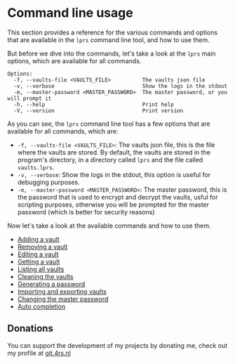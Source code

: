 # Command line usage

This section provides a reference for the various commands and options that are
available in the `lprs` command line tool, and how to use them.

But before we dive into the commands, let's take a look at the `lprs` main
options, which are available for all commands.

```
Options:
  -f, --vaults-file <VAULTS_FILE>          The vaults json file
  -v, --verbose                            Show the logs in the stdout
  -m, --master-password <MASTER_PASSWORD>  The master password, or you will prompt it
  -h, --help                               Print help
  -V, --version                            Print version
```

As you can see, the `lprs` command line tool has a few options that are
available for all commands, which are:

- `-f, --vaults-file <VAULTS_FILE>`: The vaults json file, this is the file
  where the vaults are stored. By default, the vaults are stored in the
  program's directory, in a directory called `lprs` and the file called
  `vaults.lprs`.
- `-v, --verbose`: Show the logs in the stdout, this option is useful for
  debugging purposes.
- `-m, --master-password <MASTER_PASSWORD>`: The master password, this is the
  password that is used to encrypt and decrypt the vaults, usful for scripting
  purposes, otherwise you will be prompted for the master password (which is
  better for security reasons)

Now let's take a look at the available commands and how to use them.

- [Adding a vault](commands/add.md)
- [Removing a vault](commands/remove.md)
- [Editing a vault](commands/edit.md)
- [Getting a vault](commands/get.md)
- [Listing all vaults](commands/list.md)
- [Cleaning the vaults](commands/clean.md)
- [Generating a password](commands/generate-password.md)
- [Importing and exporting vaults](commands/import-export.md)
- [Changing the master password](commands/change-master-password.md)
- [Auto completion](commands/auto-completion.md)

## Donations
You can support the development of my projects by donating me, check out my profile at [git.4rs.nl](https://git.4rs.nl/awiteb#donations)
